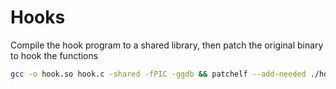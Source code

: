# Hooks

Compile the hook program to a shared library, then patch the original binary to hook the functions

```bash
gcc -o hook.so hook.c -shared -fPIC -ggdb && patchelf --add-needed ./hook.so my_program
```

